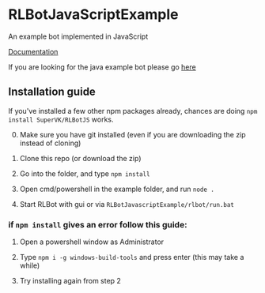 # RLBotJavaScriptExample
An example bot implemented in JavaScript

[Documentation](https://github.com/SuperVK/RLBotJS)

If you are looking for the java example bot please go [here](https://github.com/RLBot/RLBotJavaExample)

## Installation guide

If you've installed a few other npm packages already, chances are doing `npm install SuperVK/RLBotJS` works.

0. Make sure you have git installed (even if you are downloading the zip instead of cloning)

1. Clone this repo (or download the zip)

2. Go into the folder, and type `npm install`

3. Open cmd/powershell in the example folder, and run `node .`

4. Start RLBot with gui or via `RLBotJavascriptExample/rlbot/run.bat` 


### if `npm install` gives an error follow this guide:

1. Open a powershell window as Administrator

2. Type `npm i -g windows-build-tools` and press enter (this may take a while)

3. Try installing again from step 2

